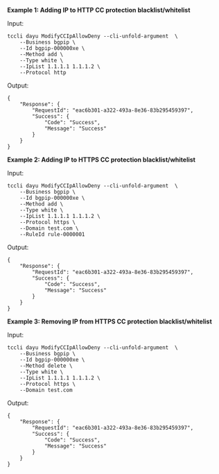 **Example 1: Adding IP to HTTP CC protection blacklist/whitelist**



Input: 

```
tccli dayu ModifyCCIpAllowDeny --cli-unfold-argument  \
    --Business bgpip \
    --Id bgpip-000000xe \
    --Method add \
    --Type white \
    --IpList 1.1.1.1 1.1.1.2 \
    --Protocol http
```

Output: 
```
{
    "Response": {
        "RequestId": "eac6b301-a322-493a-8e36-83b295459397",
        "Success": {
            "Code": "Success",
            "Message": "Success"
        }
    }
}
```

**Example 2: Adding IP to HTTPS CC protection blacklist/whitelist**



Input: 

```
tccli dayu ModifyCCIpAllowDeny --cli-unfold-argument  \
    --Business bgpip \
    --Id bgpip-000000xe \
    --Method add \
    --Type white \
    --IpList 1.1.1.1 1.1.1.2 \
    --Protocol https \
    --Domain test.com \
    --RuleId rule-0000001
```

Output: 
```
{
    "Response": {
        "RequestId": "eac6b301-a322-493a-8e36-83b295459397",
        "Success": {
            "Code": "Success",
            "Message": "Success"
        }
    }
}
```

**Example 3: Removing IP from HTTPS CC protection blacklist/whitelist**



Input: 

```
tccli dayu ModifyCCIpAllowDeny --cli-unfold-argument  \
    --Business bgpip \
    --Id bgpip-000000xe \
    --Method delete \
    --Type white \
    --IpList 1.1.1.1 1.1.1.2 \
    --Protocol https \
    --Domain test.com
```

Output: 
```
{
    "Response": {
        "RequestId": "eac6b301-a322-493a-8e36-83b295459397",
        "Success": {
            "Code": "Success",
            "Message": "Success"
        }
    }
}
```

